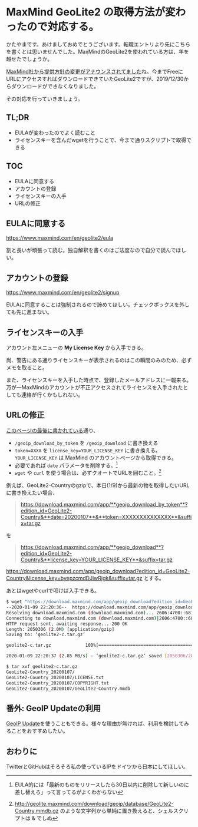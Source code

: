 # MaxMind GeoLite2 の取得方法が変わったので対応する。

かたやまです。あけましておめでとうございます。転職エントリより先にこちらを書くとは思いませんでした。MaxMindのGeoLite2を使われている方は、年を越せたでしょうか。

[MaxMind社から提供方針の変更がアナウンスされてました](
https://blog.maxmind.com/2019/12/18/significant-changes-to-accessing-and-using-geolite2-databases/
)ね。今までFreeにURLにアクセスすればダウンロードできていたGeoLite2ですが、2019/12/30からダウンロードができなくなりました。

その対応を行っていきましょう。

## TL;DR

* EULAが変わったのでよく読むこと
* ライセンスキーを含んだwgetを行うことで、今まで通りスクリプトで取得できる

## TOC

* EULAに同意する
* アカウントの登録
* ライセンスキーの入手
* URLの修正

## EULAに同意する

https://www.maxmind.com/en/geolite2/eula

割と長いが頑張って読む。独自解釈を書くのはご法度なので自分で読んでほしい。

## アカウントの登録

https://www.maxmind.com/en/geolite2/signup

EULAに同意することは強制されるので諦めてほしい。チェックボックスを外しても先に進まない。

## ライセンスキーの入手

アカウント左メニューの **My License Key** から入手できる。

尚、警告にある通りライセンスキーが表示されるのはこの瞬間のみのため、必ずメモを取ること。

また、ライセンスキーを入手した時点で、登録したメールアドレスに一報来る。万が一MaxMindのアカウントが不正アクセスされてライセンスを入手されたとしても連絡が行くかもしれない。

## URLの修正

[このページの最後に書かれている](https://dev.maxmind.com/geoip/geoipupdate/#For_Free_GeoLite2_Databases)通り、

* `/geoip_download_by_token` を `/geoip_download` に書き換える
* `token=XXXX` を `license_key=YOUR_LICENSE_KEY` に書き換える。 `YOUR_LICENSE_KEY` は MaxMind のアカウントページから取得できる。
* 必要であれば `date` パラメータを削除する。[^1]
* `wget` や `curl` を使う場合は、必ずクオートでURLを囲むこと。[^2]

例えば、GeoLite2-Countryのgzipで、本日(1/9)から最新の物を取得したいURLに書き換えたい場合、

> https://download.maxmind.com/app/**geoip_download_by_token**?edition_id=GeoLite2-Country&**date=20200107**&**token=XXXXXXXXXXXXXX**&suffix=tar.gz

を

> https://download.maxmind.com/app/**geoip_download**?edition_id=GeoLite2-Country&**license_key=YOUR_LICENSE_KEY**&suffix=tar.gz


https://download.maxmind.com/app/geoip_download?edition_id=GeoLite2-Country&license_key=byepzcmdDJiwRjgk&suffix=tar.gz
とする。

あとはwgetやcurlで叩けば入手できる。

```bash
$ wget "https://download.maxmind.com/app/geoip_download?edition_id=GeoLite2-Country&license_key=xxxxxxxxxxxx&suffix=tar.gz" -O geolite2-c.tar.gz
--2020-01-09 22:20:36--  https://download.maxmind.com/app/geoip_download?edition_id=GeoLite2-Country&license_key=xxxxxxxxxxxx&suffix=tar.gz
Resolving download.maxmind.com (download.maxmind.com)... 2606:4700::6810:252f, 2606:4700::6810:262f, 104.16.38.47, ...
Connecting to download.maxmind.com (download.maxmind.com)|2606:4700::6810:252f|:443... connected.
HTTP request sent, awaiting response... 200 OK
Length: 2050306 (2.0M) [application/gzip]
Saving to: ‘geolite2-c.tar.gz’

geolite2-c.tar.gz             100%[=================================================>]   1.96M  2.85MB/s    in 0.7s

2020-01-09 22:20:37 (2.85 MB/s) - ‘geolite2-c.tar.gz’ saved [2050306/2050306]

$ tar xvf geolite2-c.tar.gz
GeoLite2-Country_20200107/
GeoLite2-Country_20200107/LICENSE.txt
GeoLite2-Country_20200107/COPYRIGHT.txt
GeoLite2-Country_20200107/GeoLite2-Country.mmdb
```

## 番外: GeoIP Updateの利用

[GeoIP Update](https://github.com/maxmind/geoipupdate)を使うこともできる。様々な理由が無ければ、利用を検討してみることをおすすめしたい。

## おわりに

TwitterとGitHubはそろそろ私の使っているIPをドイツから日本にしてほしい。

[^1]: EULA的には「最新のものをリリースしたら30日以内に削除して新しいのに差し替えろ」って言ってるがよくわからない

[^2]: http://geolite.maxmind.com/download/geoip/database/GeoLite2-Country.mmdb.gz のような文字列から単純に置き換えると、シェルスクリプトは & でしぬ